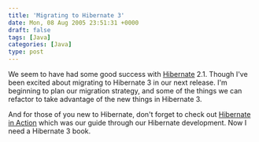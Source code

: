 ```yaml
---
title: 'Migrating to Hibernate 3'
date: Mon, 08 Aug 2005 23:51:31 +0000
draft: false
tags: [Java]
categories: [Java]
type: post
---
```


We seem to have had some good success with [Hibernate](http://www.hibernate.org) 2.1. Though I've been excited about migrating to Hibernate 3 in our next release. I'm beginning to plan our migration strategy, and some of the things we can refactor to take advantage of the new things in Hibernate 3.

And for those of you new to Hibernate, don't forget to check out [Hibernate in Action](http://www.manning.com/books/bauer) which was our guide through our Hibernate development. Now I need a Hibernate 3 book.